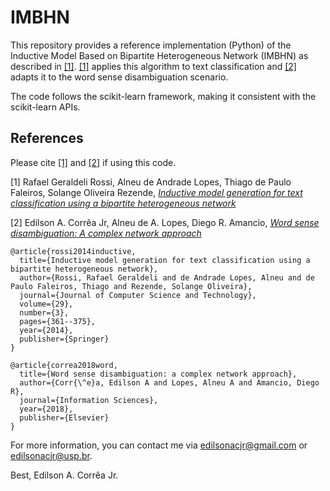 # IMBHN

This repository provides a reference implementation (Python) of the Inductive Model Based on Bipartite Heterogeneous Network (IMBHN) as described in [[1]](#inductive-model-generation-for-text-classification-using-a-bipartite-heterogeneous-network). [[1]](#inductive-model-generation-for-text-classification-using-a-bipartite-heterogeneous-network) applies this algorithm to text classification and [[2]](#Word-sense-disambiguation-A-complex-network-approach) adapts it to the word sense disambiguation scenario.

The code follows the scikit-learn framework, making it consistent with the scikit-learn APIs.


## References

Please cite [[1]](#inductive-model-generation-for-text-classification-using-a-bipartite-heterogeneous-network) and [[2]](#Word-sense-disambiguation-A-complex-network-approach) if using this code.


[1] Rafael Geraldeli Rossi, Alneu de Andrade Lopes, Thiago de Paulo Faleiros, Solange Oliveira Rezende, [*Inductive model generation for text classification using a bipartite heterogeneous network*](https://doi.org/10.1007/s11390-014-1436-7)

[2] Edilson A. Corrêa Jr, Alneu de A. Lopes, Diego R. Amancio, [*Word sense disambiguation: A complex network approach*](https://doi.org/10.1016/j.ins.2018.02.047)

```
@article{rossi2014inductive,
  title={Inductive model generation for text classification using a bipartite heterogeneous network},
  author={Rossi, Rafael Geraldeli and de Andrade Lopes, Alneu and de Paulo Faleiros, Thiago and Rezende, Solange Oliveira},
  journal={Journal of Computer Science and Technology},
  volume={29},
  number={3},
  pages={361--375},
  year={2014},
  publisher={Springer}
}

@article{correa2018word,
  title={Word sense disambiguation: a complex network approach},
  author={Corr{\^e}a, Edilson A and Lopes, Alneu A and Amancio, Diego R},
  journal={Information Sciences},
  year={2018},
  publisher={Elsevier}
}
```


For more information, you can contact me via edilsonacjr@gmail.com or edilsonacjr@usp.br.


Best, Edilson A. Corrêa Jr.


